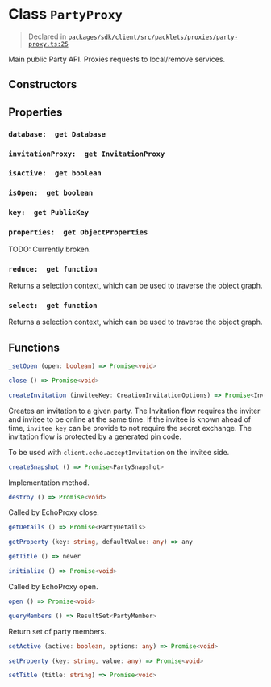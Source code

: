 # Class `PartyProxy`
> Declared in [`packages/sdk/client/src/packlets/proxies/party-proxy.ts:25`](https://github.com/dxos/protocols/blob/main/packages/sdk/client/src/packlets/proxies/party-proxy.ts#L25)


Main public Party API.
Proxies requests to local/remove services.

## Constructors


## Properties
### `database:  get Database`
### `invitationProxy:  get InvitationProxy`
### `isActive:  get boolean`
### `isOpen:  get boolean`
### `key:  get PublicKey`
### `properties:  get ObjectProperties`
TODO: Currently broken.
### `reduce:  get function`
Returns a selection context, which can be used to traverse the object graph.
### `select:  get function`
Returns a selection context, which can be used to traverse the object graph.

## Functions
```ts
_setOpen (open: boolean) => Promise<void>
```
```ts
close () => Promise<void>
```
```ts
createInvitation (inviteeKey: CreationInvitationOptions) => Promise<InvitationRequest>
```
Creates an invitation to a given party.
The Invitation flow requires the inviter and invitee to be online at the same time.
If the invitee is known ahead of time,  `invitee_key`  can be provide to not require the secret exchange.
The invitation flow is protected by a generated pin code.

To be used with  `client.echo.acceptInvitation`  on the invitee side.
```ts
createSnapshot () => Promise<PartySnapshot>
```
Implementation method.
```ts
destroy () => Promise<void>
```
Called by EchoProxy close.
```ts
getDetails () => Promise<PartyDetails>
```
```ts
getProperty (key: string, defaultValue: any) => any
```
```ts
getTitle () => never
```
```ts
initialize () => Promise<void>
```
Called by EchoProxy open.
```ts
open () => Promise<void>
```
```ts
queryMembers () => ResultSet<PartyMember>
```
Return set of party members.
```ts
setActive (active: boolean, options: any) => Promise<void>
```
```ts
setProperty (key: string, value: any) => Promise<void>
```
```ts
setTitle (title: string) => Promise<void>
```